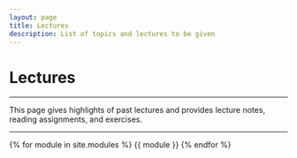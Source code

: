 ```yaml
---
layout: page
title: Lectures
description: List of topics and lectures to be given
---
```


# Lectures

---

This page gives highlights of past lectures and provides lecture notes, reading
assignments, and exercises.

---
{% for module in site.modules %}
{{ module }}
{% endfor %}
